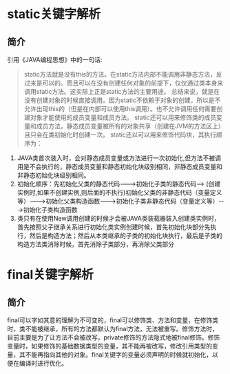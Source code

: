 # static关键字解析
## 简介
引用《JAVA编程思想》中的一句话:
> static方法就是没有this的方法。在static方法内部不能调用非静态方法，反过来是可以的。而且可以在没有创建任何对象的前提下，仅仅通过类本身来调用static方法。这实际上正是static方法的主要用途。
总结来说，就是在没有创建对象的时候直接调用。因为static不依赖于对象的创建，所以是不允许出现this的（但是在内部可以使用this调用）。也不允许调用任何需要创建对象才能使用的成员变量和成员方法。
static还可以用来修饰类的成员变量和成员方法，静态成员变量被所有的对象共享（创建在JVM的方法区上）且只会在类初始化时创建一次。
static还以可以用来修饰代码块，其执行顺序为：
1. JAVA类首次装入时，会对静态成员变量或方法进行一次初始化,但方法不被调用是不会执行的，静态成员变量和静态初始化块级别相同，非静态成员变量和非静态初始化块级别相同。
2. 初始化顺序：先初始化父类的静态代码--->初始化子类的静态代码-->
(创建实例时,如果不创建实例,则后面的不执行)初始化父类的非静态代码（变量定义等）--->初始化父类构造函数--->初始化子类非静态代码（变量定义等）--->初始化子类构造函数
3. 类只有在使用New调用创建的时候才会被JAVA类装载器装入创建类实例时，首先按照父子继承关系进行初始化类实例创建时候，首先初始化块部分先执行，然后是构造方法；然后从本类继承的子类的初始化块执行，最后是子类的构造方法类消除时候，首先消除子类部分，再消除父类部分
# final关键字解析
## 简介
final可以字如其意的理解为不可变的，final可以修饰类、方法和变量，在修饰类时，类不能被继承，所有的方法都默认为final方法，无法被重写。修饰方法时，目前主要是为了让方法不会被改写，private修饰的方法隐式地被final修饰。修饰变量时，如果修饰的基础数据类型的变量，其不能再被改写，修改引用类型的变量，其不能再指向其他的对象。final关键字的变量必须声明的时候就初始化，以便在编译时进行优化。

